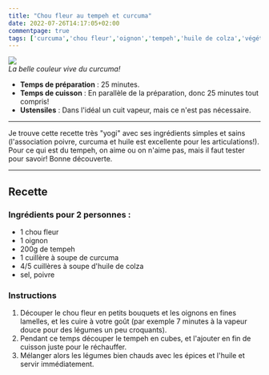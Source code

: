 ```yaml
---
title: "Chou fleur au tempeh et curcuma"
date: 2022-07-26T14:17:05+02:00
commentpage: true
tags: ['curcuma','chou fleur','oignon','tempeh','huile de colza','végétarien','vegan','soja','vapeur','salé','recette', "végétalien", "légumes"]
---
```


![](/pictures/chou_fleur_1.jpg)<br>
*La belle couleur vive du curcuma!*

- **Temps de préparation** : 25 minutes.
- **Temps de cuisson** : En parallèle de la préparation, donc 25 minutes tout compris!
- **Ustensiles** : Dans l'idéal un cuit vapeur, mais ce n'est pas nécessaire.

---

Je trouve cette recette très "yogi" avec ses ingrédients simples et sains (l'association poivre, curcuma et huile est excellente pour les articulations!). Pour ce qui est du tempeh, on aime ou on n'aime pas, mais il faut tester pour savoir! Bonne découverte.

---

## Recette

### Ingrédients  pour 2 personnes :

- 1 chou fleur
- 1 oignon
- 200g de tempeh
- 1 cuillère à soupe de curcuma
- 4/5 cuillères à soupe d'huile de colza
- sel, poivre

### Instructions

1. Découper le chou fleur en petits bouquets et les oignons en fines lamelles, et les cuire à votre goût (par exemple 7 minutes à la vapeur douce pour des légumes un peu croquants).
2. Pendant ce temps découper le tempeh en cubes, et l'ajouter en fin de cuisson juste pour le réchauffer.
3. Mélanger alors les légumes bien chauds avec les épices et l'huile et servir immédiatement.




